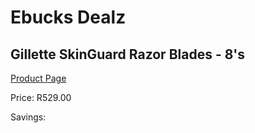 
# Ebucks Dealz
## Gillette SkinGuard Razor Blades - 8's
[Product Page](https://www.ebucks.com/web/shop/productSelected.do?prodId=1224564008&catId=1186081080)

Price: R529.00

Savings: 


	